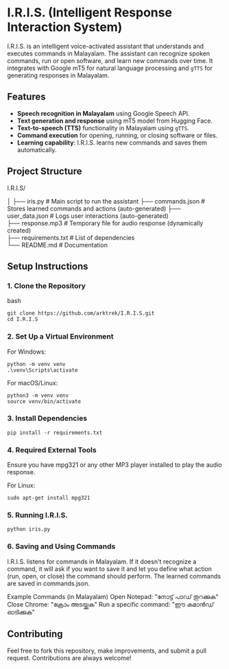 # I.R.I.S. (Intelligent Response Interaction System)

I.R.I.S. is an intelligent voice-activated assistant that understands and executes commands in Malayalam. The assistant can recognize spoken commands, run or open software, and learn new commands over time. It integrates with Google mT5 for natural language processing and `gTTS` for generating responses in Malayalam.

## Features
- **Speech recognition in Malayalam** using Google Speech API.
- **Text generation and response** using mT5 model from Hugging Face.
- **Text-to-speech (TTS)** functionality in Malayalam using `gTTS`.
- **Command execution** for opening, running, or closing software or files.
- **Learning capability**: I.R.I.S. learns new commands and saves them automatically.

## Project Structure
I.R.I.S/ 

│ 
├── iris.py # Main script to run the assistant
├── commands.json # Stores learned commands and actions (auto-generated) 
├── user_data.json # Logs user interactions (auto-generated)  
├── response.mp3 # Temporary file for audio response (dynamically created)  
├── requirements.txt # List of dependencies  
└── README.md # Documentation


## Setup Instructions

### 1. Clone the Repository
bash
```
git clone https://github.com/arktrek/I.R.I.S.git
cd I.R.I.S
```

### 2.  Set Up a Virtual Environment
For Windows:
``` 
python -m venv venv
.\venv\Scripts\activate
```
For macOS/Linux:
```
python3 -m venv venv
source venv/bin/activate
```

### 3. Install Dependencies
```Install the necessary Python packages using the following command:
pip install -r requirements.txt
```

### 4. Required External Tools
Ensure you have mpg321 or any other MP3 player installed to play the audio response.

For Linux:
```
sudo apt-get install mpg321
```

### 5. Running I.R.I.S.
``` After setting up the virtual environment and installing dependencies, you can run I.R.I.S. by executing the main script:
python iris.py
```

### 6. Saving and Using Commands
I.R.I.S. listens for commands in Malayalam. If it doesn't recognize a command, it will ask if you want to save it and let you define what action (run, open, or close) the command should perform. The learned commands are saved in commands.json.

Example Commands (in Malayalam)
Open Notepad: "നോട്ട് പാഡ് തുറക്കുക"
Close Chrome: "ക്രോം അടയ്ക്കുക"
Run a specific command: "ഈ കമാൻഡ് ഓടിക്കുക"

## Contributing
Feel free to fork this repository, make improvements, and submit a pull request. Contributions are always welcome!
